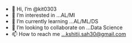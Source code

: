 - 👋 Hi, I’m @kit0303
- 👀 I’m interested in ...AL/Ml
- 🌱 I’m currently learning ...AL/ML/DS
- 💞️ I’m looking to collaborate on ...Data Science
- 📫 How to reach me ...kshitij.sah30@gmail.com

<!---
kit0303/kit0303 is a ✨ special ✨ repository because its `README.md` (this file) appears on your GitHub profile.
You can click the Preview link to take a look at your changes.
--->
